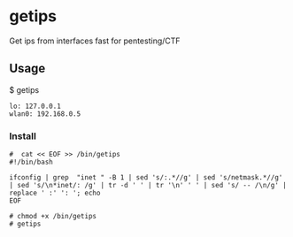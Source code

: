 # getips
Get ips from interfaces fast for pentesting/CTF

## Usage
$ getips

```
lo: 127.0.0.1
wlan0: 192.168.0.5 
```

### Install
```
#  cat << EOF >> /bin/getips
#!/bin/bash

ifconfig | grep  "inet " -B 1 | sed 's/:.*//g' | sed 's/netmask.*//g' | sed 's/\n*inet/: /g' | tr -d ' ' | tr '\n' ' ' | sed 's/ -- /\n/g' | replace ' :' ': '; echo
EOF

# chmod +x /bin/getips
# getips
```

